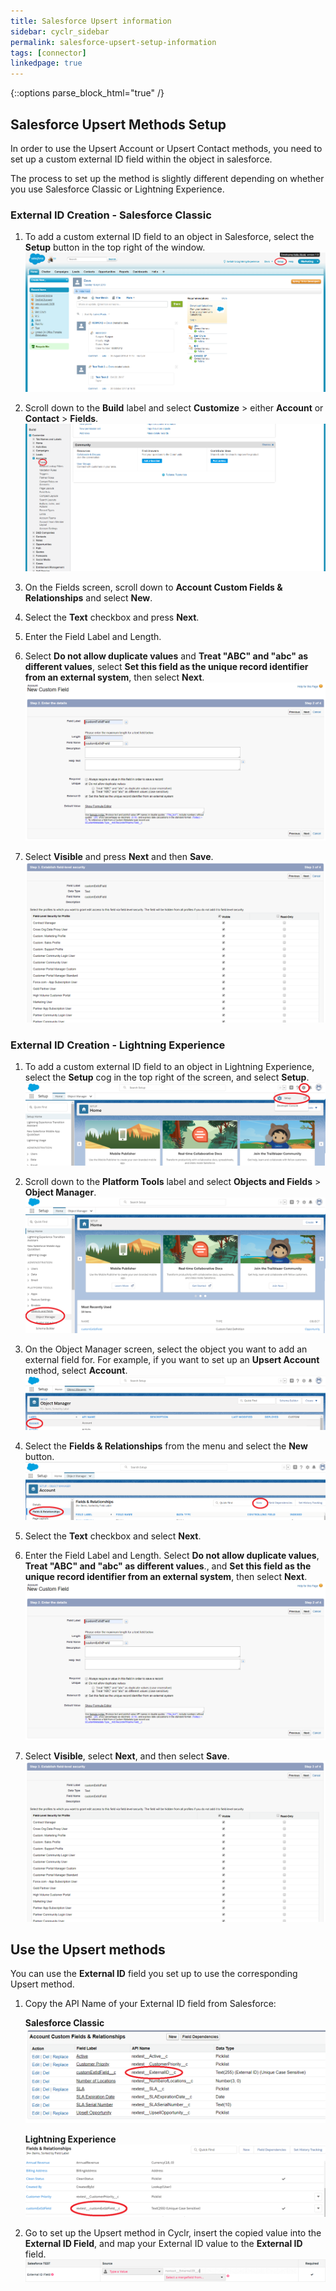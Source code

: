 ```yaml
---
title: Salesforce Upsert information
sidebar: cyclr_sidebar
permalink: salesforce-upsert-setup-information
tags: [connector]
linkedpage: true
---
```

{::options parse_block_html="true" /}
<section class="card">

## Salesforce Upsert Methods Setup

In order to use the Upsert Account or Upsert Contact methods, you need to set up a custom external ID field within the object in salesforce.

The process to set up the method is slightly different depending on whether you use Salesforce Classic or Lightning Experience.

</section>
<section class="card">

### External ID Creation - Salesforce Classic

1. To add a custom external ID field to an object in Salesforce, select the **Setup** button in the top right of the window.
    ![](./images/external_id_setup_button.png)

2. Scroll down to the **Build** label and select **Customize** > either **Account** or **Contact** > **Fields**.
    ![](./images/salesforce_external_id_customize.png)

3. On the Fields screen, scroll down to **Account Custom Fields & Relationships** and select **New**.
4. Select the **Text** checkbox and press **Next**.
5. Enter the Field Label and Length. 
6. Select **Do not allow duplicate values** and **Treat "ABC" and "abc" as different values**, select  **Set this field as the unique record identifier from an external system**, then select **Next**.
    ![](./images/salesforce_custom_fields_setup.png)
6. Select **Visible** and press **Next** and then **Save**.
    ![](./images/salesforce_custom_fields_visible.png)


</section>
<section class="card">

### External ID Creation - Lightning Experience

1. To add a custom external ID field to an object in Lightning Experience, select the **Setup** cog in the top right of the screen, and select **Setup**.
    ![](./images/external_id_setup_button-lightning.png)

2. Scroll down to the **Platform Tools** label and select **Objects and Fields** > **Object Manager**.
    ![](./images/object_manager_menu_item-lightning.png)

3. On the Object Manager screen, select the object you want to add an external field for.  For example, if you want to set up an **Upsert Account** method, select **Account**.
    ![](./images/object_manager-lightning.png)

4. Select the **Fields & Relationships** from the menu and select the **New** button.
    ![](./images/new_field-lightning.png)
5. Select the **Text** checkbox and select **Next**.
6. Enter the Field Label and Length. Select **Do not allow duplicate values**, **Treat "ABC" and "abc" as different values**., and  **Set this field as the unique record identifier from an external system**, then select **Next**.
    ![](./images/salesforce_custom_fields_setup.png)
7. Select **Visible**, select **Next**, and then select **Save**.
    ![](./images/salesforce_custom_fields_visible.png)

## Use the Upsert methods
 
You can use the **External ID** field you set up to use the corresponding Upsert method.

1. Copy the API Name of your External ID field from Salesforce:

    **Salesforce Classic**
    ![](./images/salesforce_custom_fields_api_name.png)

    **Lightning Experience**
    ![](./images/salesforce_custom_fields_api_name-lightning.png)

2. Go to set up the Upsert method in Cyclr, insert the copied value into the **External ID Field**, and map your External ID value to the **External ID** field.
    ![](./images/salesforce_custom_fields_cyclr.png)

</section>
